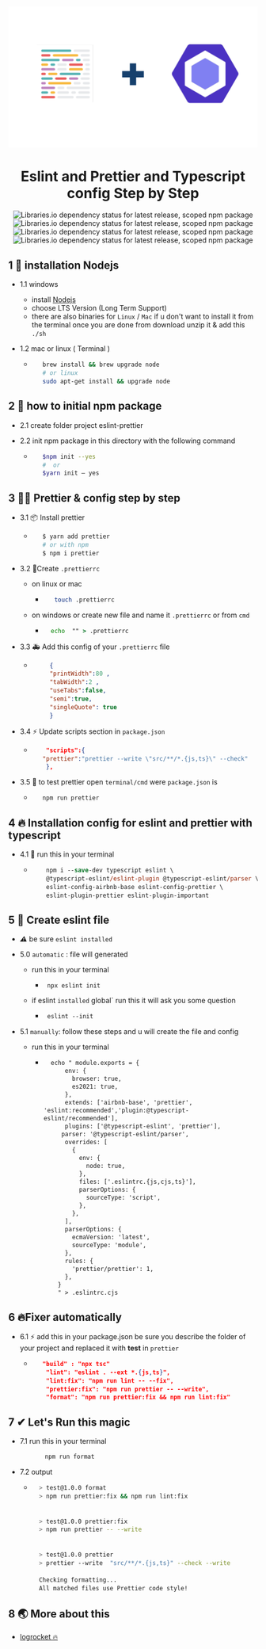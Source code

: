 
<div align="center">
 <img src="https://raw.githubusercontent.com/codarme/stylelint/HEAD/logo.png" width="600"/>
<h1> Eslint and Prettier and Typescript config Step by Step </h1>
 
![Libraries.io dependency status for latest release, scoped npm package](https://img.shields.io/badge/eslint-3A33D1?style=flat&logo=eslint&logoColor=white)
![Libraries.io dependency status for latest release, scoped npm package](https://img.shields.io/badge/prettier-1A2C34?style=flat&logo=prettier&logoColor=F7BA3E)
![Libraries.io dependency status for latest release, scoped npm package](https://img.shields.io/badge/Node.js-43853D?style=flat&logo=node.js&logoColor=white)
![Libraries.io dependency status for latest release, scoped npm package](https://img.shields.io/badge/NPM-black?style=flat&logo=npm&logoColor=white)

</div>

## 1  🎨 installation Nodejs

- 1.1 windows
  - install <a href="https://nodejs.org/en" />Nodejs</a>
  - choose LTS Version (Long Term Support)
  - there are also binaries for `Linux` / `Mac` if u don't want to install it from the terminal once you are done from download unzip it & add this `./sh`

- 1.2 mac or linux ( Terminal )

  - ```bash
       brew install && brew upgrade node
       # or linux
       sudo apt-get install && upgrade node
     ```

## 2  🎇 how to initial npm package

- 2.1  create folder project eslint-prettier

- 2.2  init npm package in this directory with the following command

  - ```bash
       $npm init --yes
       #  or 
       $yarn init — yes
    ```

## 3 🐱‍🚀 Prettier & config step by step

- 3.1 📦 Install prettier

  - ```bash
       $ yarn add prettier
       # or with npm
       $ npm i prettier
       ```

- 3.2 🌴Create `.prettierrc`
  - on linux or mac

    - ```bash
         touch .prettierrc
       ```

  - on windows or create new file and name it `.prettierrc` or from `cmd`

    - ```cmd
        echo  "" > .prettierrc
        ```

 

- 3.3 🚑 Add this config of your `.prettierrc` file

  - ```json
         {
         "printWidth":80 ,
         "tabWidth":2 ,
         "useTabs":false,
         "semi":true,
         "singleQuote": true
         }
     ```

- 3.4 ⚡ Update scripts section in `package.json`

  - ```json
        "scripts":{
       "prettier":"prettier --write \"src/**/*.{js,ts}\" --check"
        },
     ```
- 3.5 🧪 to test prettier open `terminal/cmd` were `package.json` is

   - ```cmd
        npm run prettier
        ```

## 4 🔥 Installation config for eslint and prettier with typescript

- 4.1 🚅 run this in your terminal

    - ```ps
          npm i --save-dev typescript eslint \
          @typescript-eslint/eslint-plugin @typescript-eslint/parser \
          eslint-config-airbnb-base eslint-config-prettier \
          eslint-plugin-prettier eslint-plugin-important 
      ```

## 5 🚀 Create eslint file 
- ***⚠*** be sure `eslint installed` 

- 5.0 `automatic` : file will generated

  - run this in your terminal

    - ```shell
       npx eslint init
        ```

  - if  eslint ` installed ` global` run this it will ask you some question

    - ```ps
       eslint --init
       ```

- 5.1 `manually`: follow these steps and u will create the file and config
  - run this in your terminal

    - ```shell
        echo " module.exports = {
            env: {
              browser: true,
              es2021: true,
            },
            extends: ['airbnb-base', 'prettier', 'eslint:recommended','plugin:@typescript-eslint/recommended'],
            plugins: ['@typescript-eslint', 'prettier'],
           parser: '@typescript-eslint/parser',
            overrides: [
              {
                env: {
                  node: true,
                },
                files: ['.eslintrc.{js,cjs,ts}'],
                parserOptions: {
                  sourceType: 'script',
                },
              },
            ],
            parserOptions: {
              ecmaVersion: 'latest',
              sourceType: 'module',
            },
            rules: {
              'prettier/prettier': 1,
            },
          }
          " > .eslintrc.cjs
       ```

## 6 🔥Fixer automatically

  - 6.1 ⚡ add this in your package.json be sure you describe the folder of your project and replaced it with **test** in `prettier`
    
    - ```json
         "build" : "npx tsc"
          "lint": "eslint . --ext *.{js,ts}",
          "lint:fix": "npm run lint -- --fix",
          "prettier:fix": "npm run prettier -- --write",
          "format": "npm run prettier:fix && npm run lint:fix"
      ```
## 7 ✔ Let's Run this magic
  - 7.1 run this in your terminal
    ```bash
           npm run format
      ```
 - 7.2 output
    - ```bash
        > test@1.0.0 format
        > npm run prettier:fix && npm run lint:fix
        
        
        > test@1.0.0 prettier:fix
        > npm run prettier -- --write
        
        
        > test@1.0.0 prettier
        > prettier --write  "src/**/*.{js,ts}" --check --write
        
        Checking formatting...
        All matched files use Prettier code style!
        ```
  ## 8 🌏 More about this 
   - <a href="https://blog.logrocket.com/using-prettier-eslint-automate-formatting-fixing-javascript/"> logrocket 🔥</a>
   

  
